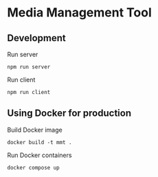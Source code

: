 # Media Management Tool

## Development

Run server

`npm run server`

Run client

`npm run client`

## Using Docker for production

Build Docker image

`docker build -t mmt .`

Run Docker containers

`docker compose up`
